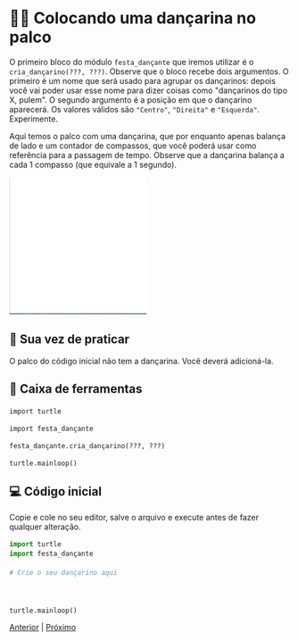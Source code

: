 # 🕺🏻 Colocando uma dançarina no palco

O primeiro bloco do módulo `festa_dançante` que iremos utilizar é o
`cria_dançarino(???, ???)`.
Observe que o bloco recebe dois argumentos. O primeiro é um nome que será usado
para agrupar os dançarinos: depois você vai poder usar esse nome para dizer 
coisas como "dançarinos do tipo X, pulem". O segundo argumento é a posição em 
que o dançarino aparecerá. Os valores válidos são `"Centro"`, `"Direita"` e 
`"Esquerda"`. Experimente.

Aqui temos o palco com uma dançarina, que por enquanto apenas balança de lado
e um contador de compassos, que você poderá usar como referência para a passagem
de tempo. Observe que a dançarina balança a cada 1 compasso (que equivale a 1 segundo).

![Dançarina](02_cria_dançarina.gif "Dançarina")


## 💃 Sua vez de praticar

O palco do código inicial não tem a dançarina. Você deverá adicioná-la.


## 🧰 Caixa de ferramentas

```import turtle```

```import festa_dançante```

```festa_dançante.cria_dançarino(???, ???)```

```turtle.mainloop()```


## 💻 Código inicial

Copie e cole no seu editor, salve o arquivo e execute antes de fazer qualquer
alteração.

```python
import turtle
import festa_dançante

# Crie o seu dançarino aqui



turtle.mainloop()

```


[Anterior](README.md) | [Próximo](03_eventos.md)
